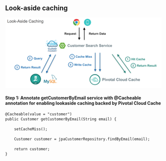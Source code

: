 ## Look-aside caching

![](look_aside.png)

#### Step 1: Annotate getCustomerByEmail service with @Cacheable annotation for enabling lookaside caching backed by Pivotal Cloud Cache

```
@Cacheable(value = "customer")
public Customer getCustomerByEmail(String email) {

	setCacheMiss();

	Customer customer = jpaCustomerRepository.findByEmail(email);

	return customer;
}

```